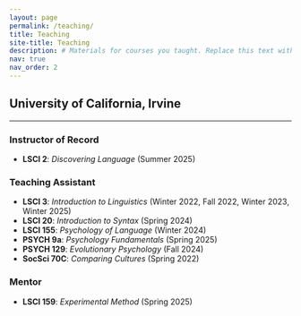 ```yaml
---
layout: page
permalink: /teaching/
title: Teaching
site-title: Teaching
description: # Materials for courses you taught. Replace this text with your description.
nav: true
nav_order: 2
---
```


## University of California, Irvine

---

### Instructor of Record

- **LSCI 2**: *Discovering Language* (Summer 2025)

### Teaching Assistant

- **LSCI 3**: *Introduction to Linguistics* (Winter 2022, Fall 2022, Winter 2023, Winter 2025)
- **LSCI 20**: *Introduction to Syntax* (Spring 2024)
- **LSCI 155**: *Psychology of Language* (Winter 2024)
- **PSYCH 9a**: *Psychology Fundamentals* (Spring 2025)
- **PSYCH 129**: *Evolutionary Psychology* (Fall 2024)
- **SocSci 70C**: *Comparing Cultures* (Spring 2022)

### Mentor

- **LSCI 159**: *Experimental Method* (Spring 2025)
